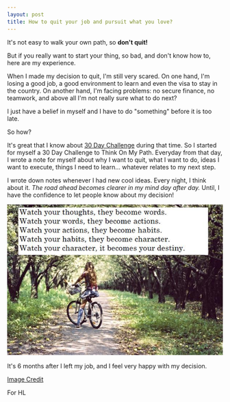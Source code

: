 ```yaml
---
layout: post
title: How to quit your job and pursuit what you love?
---
```

It's not easy to walk your own path, so **don't quit!**  

But if you really want to start your thing, so bad, and don't know how to, here are my experience.

  
When I made my decision to quit, I'm still very scared. On one hand, I'm losing a good job, a good environment to learn and even the visa to stay in the country. On another hand, I'm facing problems: no secure finance, no teamwork, and above all I'm not really sure what to do next?

  
I just have a belief in myself and I have to do "something" before it is too late. 

  
So how?

  
It's great that I know about [30 Day Challenge][0] during that time. So I started for myself a 30 Day Challenge to Think On My Path. Everyday from that day, I wrote a note for myself about why I want to quit, what I want to do, ideas I want to execute, things I need to learn... whatever relates to my next step.

  
I wrote down notes whenever I had new cool ideas. Every night, I think about it. _The road ahead becomes clearer in my mind day after day._ Until, I have the confidence to let people know about my decision!

  
![](/images/332a0b2d-1608-437b-835f-793e7e3afcec/thoughts.jpg)  

  
It's 6 months after I left my job, and I feel very happy with my decision.

  
[Image Credit][1]  

  
For HL  


[0]: http://on.ted.com/Cutts
[1]: http://winterlyrics.wordpress.com/2011/07/22/watch-your-thoughts-they-become-words-watch-your-words-they-become-actions-watch-your-actions-they-become-habits-watch-your-habits-they-become-character-watch-your-character-it-becomes-your-d/
